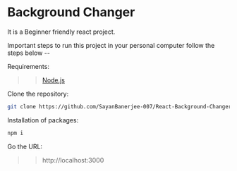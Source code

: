 # Background Changer

It is a Beginner friendly react project.

Important steps to run this project in your personal computer follow the steps below --

Requirements:

> > [Node.js](https://nodejs.org/en)

Clone the repository:

```bash
git clone https://github.com/SayanBanerjee-007/React-Background-Changer.git
```

Installation of packages:

```bash
npm i
```

Go the URL:

> > http://localhost:3000
